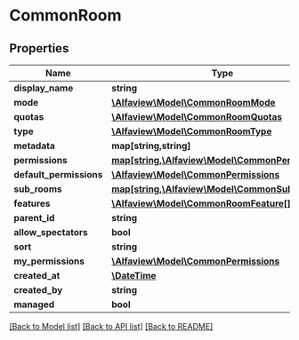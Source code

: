 # CommonRoom

## Properties
Name | Type | Description | Notes
------------ | ------------- | ------------- | -------------
**display_name** | **string** |  | [optional] 
**mode** | [**\Alfaview\Model\CommonRoomMode**](CommonRoomMode.md) |  | [optional] 
**quotas** | [**\Alfaview\Model\CommonRoomQuotas**](CommonRoomQuotas.md) |  | [optional] 
**type** | [**\Alfaview\Model\CommonRoomType**](CommonRoomType.md) |  | [optional] 
**metadata** | **map[string,string]** |  | [optional] 
**permissions** | [**map[string,\Alfaview\Model\CommonPermissions]**](CommonPermissions.md) |  | [optional] 
**default_permissions** | [**\Alfaview\Model\CommonPermissions**](CommonPermissions.md) |  | [optional] 
**sub_rooms** | [**map[string,\Alfaview\Model\CommonSubRoom]**](CommonSubRoom.md) |  | [optional] 
**features** | [**\Alfaview\Model\CommonRoomFeature[]**](CommonRoomFeature.md) |  | [optional] 
**parent_id** | **string** |  | [optional] 
**allow_spectators** | **bool** |  | [optional] 
**sort** | **string** |  | [optional] 
**my_permissions** | [**\Alfaview\Model\CommonPermissions**](CommonPermissions.md) |  | [optional] 
**created_at** | [**\DateTime**](\DateTime.md) |  | [optional] 
**created_by** | **string** |  | [optional] 
**managed** | **bool** |  | [optional] 

[[Back to Model list]](../README.md#documentation-for-models) [[Back to API list]](../README.md#documentation-for-api-endpoints) [[Back to README]](../README.md)



